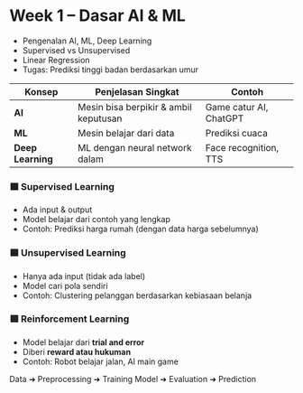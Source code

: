 # Week 1 – Dasar AI & ML

- Pengenalan AI, ML, Deep Learning
- Supervised vs Unsupervised
- Linear Regression
- Tugas: Prediksi tinggi badan berdasarkan umur

|Konsep|Penjelasan Singkat|Contoh|
|---|---|---|
|**AI**|Mesin bisa berpikir & ambil keputusan|Game catur AI, ChatGPT|
|**ML**|Mesin belajar dari data|Prediksi cuaca|
|**Deep Learning**|ML dengan neural network dalam|Face recognition, TTS|
### 🟩 **Supervised Learning**

- Ada input & output
- Model belajar dari contoh yang lengkap
- Contoh: Prediksi harga rumah (dengan data harga sebelumnya)
    
### 🟦 **Unsupervised Learning**

- Hanya ada input (tidak ada label)
- Model cari pola sendiri
- Contoh: Clustering pelanggan berdasarkan kebiasaan belanja
    
### 🟥 **Reinforcement Learning**

- Model belajar dari **trial and error**
- Diberi **reward atau hukuman**
- Contoh: Robot belajar jalan, AI main game

Data ➜ Preprocessing ➜ Training Model ➜ Evaluation ➜ Prediction